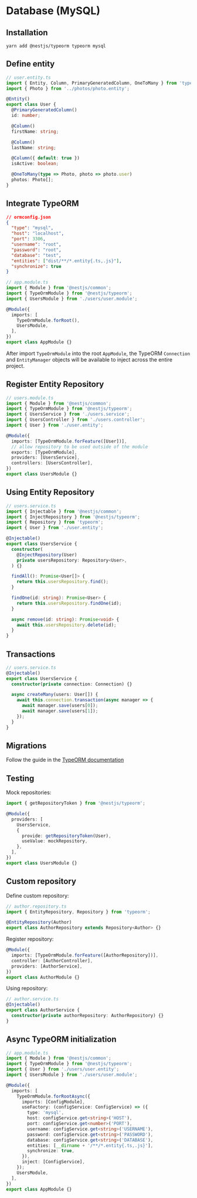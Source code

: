 # Database (MySQL)

## Installation

```shell
yarn add @nestjs/typeorm typeorm mysql
```


## Define entity

```ts
// user.entity.ts
import { Entity, Column, PrimaryGeneratedColumn, OneToMany } from 'typeorm';
import { Photo } from '../photos/photo.entity';

@Entity()
export class User {
  @PrimaryGeneratedColumn()
  id: number;

  @Column()
  firstName: string;

  @Column()
  lastName: string;

  @Column({ default: true })
  isActive: boolean;

  @OneToMany(type => Photo, photo => photo.user)
  photos: Photo[];
}
```

## Integrate TypeORM

```json
// ormconfig.json
{
  "type": "mysql",
  "host": "localhost",
  "port": 3306,
  "username": "root",
  "password": "root",
  "database": "test",
  "entities": ["dist/**/*.entity{.ts,.js}"],
  "synchronize": true
}
```

```ts
// app.module.ts
import { Module } from '@nestjs/common';
import { TypeOrmModule } from '@nestjs/typeorm';
import { UsersModule } from './users/user.module';

@Module({
  imports: [
    TypeOrmModule.forRoot(),
    UsersModule,
  ],
})
export class AppModule {}
```

After import `TypeOrmModule` into the root `AppModule`, the TypeORM `Connection` and `EntityManager` objects will be available to inject across the entire project.


## Register Entity Repository

```ts
// users.module.ts
import { Module } from '@nestjs/common';
import { TypeOrmModule } from '@nestjs/typeorm';
import { UsersService } from './users.service';
import { UsersController } from './users.controller';
import { User } from './user.entity';

@Module({
  imports: [TypeOrmModule.forFeature([User])],
  // allow repository to be used outside of the module
  exports: [TypeOrmModule],
  providers: [UsersService],
  controllers: [UsersController],
})
export class UsersModule {}
```


## Using Entity Repository

```ts
// users.service.ts
import { Injectable } from '@nestjs/common';
import { InjectRepository } from '@nestjs/typeorm';
import { Repository } from 'typeorm';
import { User } from './user.entity';

@Injectable()
export class UsersService {
  constructor(
    @InjectRepository(User)
    private usersRepository: Repository<User>,
  ) {}

  findAll(): Promise<User[]> {
    return this.usersRepository.find();
  }

  findOne(id: string): Promise<User> {
    return this.usersRepository.findOne(id);
  }

  async remove(id: string): Promise<void> {
    await this.usersRepository.delete(id);
  }
}
```


## Transactions

```ts
// users.service.ts
@Injectable()
export class UsersService {
  constructor(private connection: Connection) {}

  async createMany(users: User[]) {
    await this.connection.transaction(async manager => {
      await manager.save(users[0]);
      await manager.save(users[1]);
    });
  }
}
```


## Migrations

Follow the guide in the [TypeORM documentation](https://typeorm.io/#/migrations/creating-a-new-migration)


## Testing

Mock repositories:

```ts
import { getRepositoryToken } from '@nestjs/typeorm';

@Module({
  providers: [
    UsersService,
    {
      provide: getRepositoryToken(User),
      useValue: mockRepository,
    },
  ],
})
export class UsersModule {}
```


## Custom repository

Define custom repository:

```ts
// author.repository.ts
import { EntityRepository, Repository } from 'typeorm';

@EntityRepository(Author)
export class AuthorRepository extends Repository<Author> {}
```

Register repository:

```ts
@Module({
  imports: [TypeOrmModule.forFeature([AuthorRepository])],
  controller: [AuthorController],
  providers: [AuthorService],
})
export class AuthorModule {}
```

Using repository:

```ts
// author.service.ts
@Injectable()
export class AuthorService {
  constructor(private authorRepository: AuthorRepository) {}
}
```


## Async TypeORM initialization

```ts
// app.module.ts
import { Module } from '@nestjs/common';
import { TypeOrmModule } from '@nestjs/typeorm';
import { User } from './users/user.entity';
import { UsersModule } from './users/user.module';

@Module({
  imports: [
    TypeOrmModule.forRootAsync({
      imports: [ConfigModule],
      useFactory: (configService: ConfigService) => ({
        type: 'mysql',
        host: configService.get<string>('HOST'),
        port: configService.get<number>('PORT'),
        username: configService.get<string>('USERNAME'),
        password: configService.get<string>('PASSWORD'),
        database: configService.get<string>('DATABASE'),
        entities: [__dirname + '/**/*.entity{.ts,.js}'],
        synchronize: true,
      }),
      inject: [ConfigService],
    });
    UsersModule,
  ],
})
export class AppModule {}
```